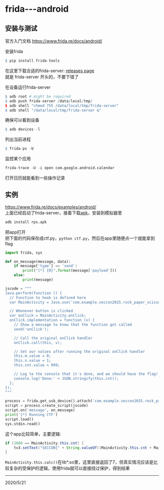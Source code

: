 # frida---android

## 安装与测试
官方入门文档 https://www.frida.re/docs/android/  

安装frida  
```r
$ pip install frida-tools
```

在这里下载合适的frida-server: [releases page](https://github.com/frida/frida/releases)  
就是 frida-server 开头的，不要下错了  

在设备运行frida-server  
```r
$ adb root # might be required
$ adb push frida-server /data/local/tmp/ 
$ adb shell "chmod 755 /data/local/tmp/frida-server"
$ adb shell "/data/local/tmp/frida-server &"
```

确保可以看到设备  
```r
$ adb devices -l
```

列出当前进程  
```r
$ frida-ps -U
```

监控某个应用  
```r
frida-trace -U -i open com.google.android.calendar
```

打开日历就能看到一些操作记录  


## 实例
https://www.frida.re/docs/examples/android/  
上面已经启动了frida-server，接着下载[apk](https://github.com/ctfs/write-ups-2015/tree/master/seccon-quals-ctf-2015/binary/reverse-engineering-android-apk-1)，安装到模拟器里  
```r
adb install rps.apk
```
把app打开  
把下面的代码保存成ctf.py，`python ctf.py`，然后在app里随便点一个就能拿到flag  
```python
import frida, sys

def on_message(message, data):
    if message['type'] == 'send':
        print("[*] {0}".format(message['payload']))
    else:
        print(message)

jscode = """
Java.perform(function () {
  // Function to hook is defined here
  var MainActivity = Java.use('com.example.seccon2015.rock_paper_scissors.MainActivity');

  // Whenever button is clicked
  var onClick = MainActivity.onClick;
  onClick.implementation = function (v) {
    // Show a message to know that the function got called
    send('onClick');

    // Call the original onClick handler
    onClick.call(this, v);

    // Set our values after running the original onClick handler
    this.m.value = 0;
    this.n.value = 1;
    this.cnt.value = 999;

    // Log to the console that it's done, and we should have the flag!
    console.log('Done:' + JSON.stringify(this.cnt));
  };
});
"""

process = frida.get_usb_device().attach('com.example.seccon2015.rock_paper_scissors')
script = process.create_script(jscode)
script.on('message', on_message)
print('[*] Running CTF')
script.load()
sys.stdin.read()
```

这个app比较简单，主要逻辑:  
```java
if (1000 == MainActivity.this.cnt) {
    tv3.setText("SECCON{" + String.valueOf((MainActivity.this.cnt + MainActivity.this.calc()) * 107) + "}");
}
```
`MainActivity.this.calc()`在lib*.so里，这里直接返回了7，但真实情况应该是比较复杂的受保护的逻辑，使用frida就可以直接绕过保护，得到结果  


---
2020/5/21  
